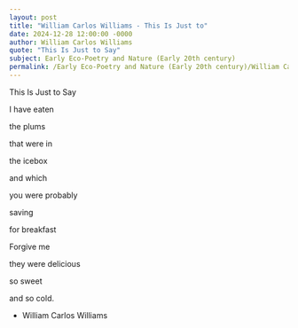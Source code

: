 ```yaml
---
layout: post
title: "William Carlos Williams - This Is Just to"
date: 2024-12-28 12:00:00 -0000
author: William Carlos Williams
quote: "This Is Just to Say"
subject: Early Eco-Poetry and Nature (Early 20th century)
permalink: /Early Eco-Poetry and Nature (Early 20th century)/William Carlos Williams/William Carlos Williams - This Is Just to
---
```


This Is Just to Say

I have eaten

the plums

that were in

the icebox

and which

you were probably

saving

for breakfast

Forgive me

they were delicious

so sweet

and so cold.

- William Carlos Williams
